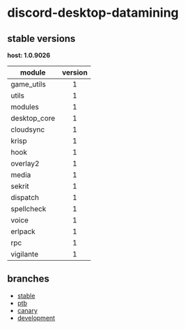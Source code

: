 # discord-desktop-datamining

## stable versions

**host: 1.0.9026**

| module | version |
| ------ | :-----: |
| game_utils | 1 |
| utils | 1 |
| modules | 1 |
| desktop_core | 1 |
| cloudsync | 1 |
| krisp | 1 |
| hook | 1 |
| overlay2 | 1 |
| media | 1 |
| sekrit | 1 |
| dispatch | 1 |
| spellcheck | 1 |
| voice | 1 |
| erlpack | 1 |
| rpc | 1 |
| vigilante | 1 |

## branches

- [stable](https://github.com/OpenAsar/discord-desktop-datamining/tree/stable)
- [ptb](https://github.com/OpenAsar/discord-desktop-datamining/tree/ptb)
- [canary](https://github.com/OpenAsar/discord-desktop-datamining/tree/canary)
- [development](https://github.com/OpenAsar/discord-desktop-datamining/tree/development)
